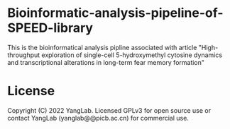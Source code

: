 # Bioinformatic-analysis-pipeline-of-SPEED-library
This is the bioinformatical analysis pipline associated with article "High-throughput exploration of single-cell 5-hydroxymethyl cytosine dynamics and transcriptional alterations in long-term fear memory formation"

# License 
Copyright (C) 2022 YangLab. Licensed GPLv3 for open source use or contact YangLab (yanglab@@picb.ac.cn) for commercial use.
